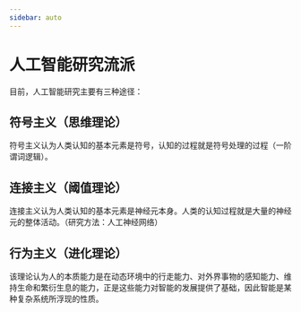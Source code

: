 ```yaml
---
sidebar: auto
---
```

# 人工智能研究流派

目前，人工智能研究主要有三种途径：

## 符号主义（思维理论）

符号主义认为人类认知的基本元素是符号，认知的过程就是符号处理的过程（一阶谓词逻辑）。

## 连接主义（阈值理论）

连接主义认为人类认知的基本元素是神经元本身。人类的认知过程就是大量的神经元的整体活动。（研究方法：人工神经网络）

## 行为主义（进化理论）

该理论认为人的本质能力是在动态环境中的行走能力、对外界事物的感知能力、维持生命和繁衍生息的能力，正是这些能力对智能的发展提供了基础，因此智能是某种复杂系统所浮现的性质。

 
 <comment-comment/> 
 
